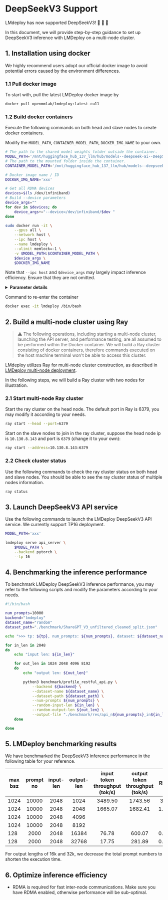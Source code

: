 # DeepSeekV3 Support

LMdeploy has now supported DeepSeekV3! :rocket: :rocket: :rocket:

In this document, we will provide step-by-step guidance to set up DeepSeekV3 inference with LMDeploy on a multi-node cluster.

## 1. Installation using docker

We highly recommend users adopt our official docker image to avoid potential errors caused by the environment differences.

### 1.1 Pull docker image

To start with, pull the latest LMDeploy docker image by

```bash
docker pull openmmlab/lmdeploy:latest-cu11
```

### 1.2 Build docker containers

Execute the following commands on both head and slave nodes to create docker containers.

Modify the `MODEL_PATH`, `CONTAINER_MODEL_PATH`, `DOCKER_IMG_NAME` to your own.

```bash
# The path to the shared model weights folder outside the container.
MODEL_PATH='/mnt/huggingface_hub_137_llm/hub/models--deepseek-ai--DeepSeek-V3'
# The path to the mounted folder inside the container.
CONTAINER_MODEL_PATH='/mnt/huggingface_hub_137_llm/hub/models--deepseek-ai--DeepSeek-V3'

# Docker image name / ID
DOCKER_IMG_NAME='xxx'

# Get all RDMA devices
devices=$(ls /dev/infiniband)
# Build --device parameters
device_args=""
for dev in $devices; do
    device_args+="--device=/dev/infiniband/$dev "
done

sudo docker run -it \
    --gpus all \
    --network host \
    --ipc host \
    --name lmdeploy \
    --ulimit memlock=-1 \
    -v $MODEL_PATH:$CONTAINER_MODEL_PATH \
    $device_args \
    $DOCKER_IMG_NAME
```

Note that `--ipc host` and `$device_args` may largely impact inference efficiency. Ensure that they are not omitted.

<details>
  <summary>
    <b>Parameter details</b>
  </summary>

- `--gpus all`: Allows the container to access all GPUs on the host.

- `--network host`: The container shares the host's network. This is required for enabling RDMA.

- `--name lmdeploy`: Specifies the container name as `lmdeploy`.

- `--ipc host`: The container shares shared memory with the host, which accelerates inter-process communication. There's no need to set shm-size separately.

- `--ulimit memlock=-1`: The container can use unlimited memory, preventing slowdowns in inference performance due to insufficient memory.

- `-v $MODEL_PATH:$CONTAINER_MODEL_PATH`: Mounts the dsv3 model located at `MODEL_PATH` on the host into the container at the path `CONTAINER_MODEL_PATH`.

- `$device_args`: Mounts the detected RDMA devices into the container for RDMA-accelerated communication. If RDMA is not used, this parameter can be removed.

</details>

Command to re-enter the container

```bash
docker exec -it lmdeploy /bin/bash
```

## 2. Build a multi-node cluster using Ray

> :warning: The following operations, including starting a multi-node cluster, launching the API server, and performance testing, are all assumed to be performed within the Docker container.
> We will build a Ray cluster consisting of docker containers, therefore commands executed on the host machine terminal won't be able to access this cluster.

LMdeploy utilizes Ray for multi-node cluster construction, as described in [LMDeploy multi-node deployment](https://lmdeploy.readthedocs.io/en/latest/advance/pytorch_multinodes.html).

In the following steps, we will build a Ray cluster with two nodes for illustration.

### 2.1 Start multi-node Ray cluster

Start the ray cluster on the head node. The default port in Ray is 6379, you may modify it according to your needs.

```bash
ray start --head --port=6379
```

Start on the slave nodes to join in the ray cluster, suppose the head node ip is `10.130.8.143` and port is `6379` (change it to your own):

```bash
ray start --address=10.130.8.143:6379
```

### 2.2 Check cluster status

Use the following commands to check the ray cluster status on both head and slave nodes. You should be able to see the ray cluster status of multiple nodes information.

```bash
ray status
```

## 3. Launch DeepSeekV3 API service

Use the following commands to launch the LMDeploy DeepSeekV3 API service. We currently support TP16 deployment.

```bash
MODEL_PATH='xxx'

lmdeploy serve api_server \
    $MODEL_PATH \
    --backend pytorch \
    --tp 16
```

## 4. Benchmarking the inference performance

To benchmark LMDeploy DeepSeekV3 inference performance, you may refer to the following scripts and modify the parameters according to your needs.

```bash
#!/bin/bash

num_prompts=10000
backend="lmdeploy"
dataset_name="random"
dataset_path="./benchmark/ShareGPT_V3_unfiltered_cleaned_split.json"

echo ">>> tp: ${tp}, num_prompts: ${num_prompts}, dataset: ${dataset_name}"

for in_len in 2048
do
    echo "input len: ${in_len}"

    for out_len in 1024 2048 4096 8192
    do
        echo "output len: ${out_len}"

        python3 benchmark/profile_restful_api.py \
            --backend ${backend} \
            --dataset-name ${dataset_name} \
            --dataset-path ${dataset_path} \
            --num-prompts ${num_prompts} \
            --random-input-len ${in_len} \
            --random-output-len ${out_len} \
            --output-file "./benchmark/res/api_n${num_prompts}_in${in_len}_out${out_len}_dsv3.csv"
    done

done

```

## 5. LMDeploy benchmarking results

We have benchmarked the DeepSeekV3 inference performance in the following table for your reference.

| max bsz | prompt no | input-len | output-len | input token throughput (tok/s) | output token throughput (tok/s) | RPS  |
| ------- | :-------: | :-------: | :--------: | :----------------------------: | :-----------------------------: | :--: |
| 1024    |   10000   |   2048    |    1024    |            3489.50             |             1743.56             | 3.4  |
| 1024    |   10000   |   2048    |    2048    |            1665.07             |             1682.41             | 1.62 |
| 1024    |   10000   |   2048    |    4096    |                                |                                 |      |
| 1024    |   10000   |   2048    |    8192    |                                |                                 |      |
| 128     |   2000    |   2048    |   16384    |             76.78              |             600.07              | 0.07 |
| 128     |   2000    |   2048    |   32768    |             17.75              |             281.89              | 0.02 |

For output lengths of 16k and 32k, we decrease the total prompt numbers to shorten the execution time.

## 6. Optimize inference efficiency

- RDMA is required for fast inter-node communications. Make sure you have RDMA enabled, otherwise performance will be sub-optimal.
